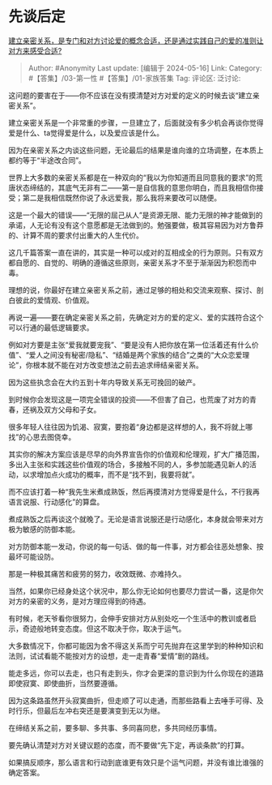 # 先谈后定
[建立亲密关系，是专门和对方讨论爱的概念合适，还是通过实践自己的爱的准则让对方来感受合适?](https://www.zhihu.com/question/655862379/answer/3499769103)

> Author: #Anonymity
> Last update: [编辑于 2024-05-16]
> Link:
> Category: #【答集】/03-第一性 #【答集】/01-家族答集 
> Tag: 
> 评论区:
> 泛讨论:

这问题的要害在于——你不应该在没有摸清楚对方对爱的定义的时候去谈“建立亲密关系”。

建立亲密关系是一个非常重的步骤，一旦建立了，后面就没有多少机会再谈你觉得爱是什么、ta觉得爱是什么，以及爱应该是什么。

因为在亲密关系之内谈这些问题，无论最后的结果是谁向谁的立场调整，在本质上都约等于“半途改合同”。

世界上大多数的亲密关系都是在一种双向的“我以为你知道而且同意我的要求”的荒唐状态缔结的，其底气无非有二——第一是自信我的意思你明白，而且我相信你接受；第二是我相信既然你说了永远爱我，那么我将来要改可以随便。

这是一个最大的错误——“无限的屈己从人”是资源无限、能力无限的神才能做到的承诺，人无论有没有这个意愿都是无法做到的。勉强要做，极其容易因为对方鲁莽的、计算不周的要求付出重大的人生代价。

这几千篇答案一直在讲的，其实是一种可以成对的互相成全的行为原则。只有双方都自愿的、自觉的、明确的遵循这些原则，亲密关系才不至于渐渐因为积怨而中毒。

理想的说，你最好在建立亲密关系之前，通过足够的相处和交流来观察、探讨、剖白彼此的爱情观、价值观。

再说一遍——要在确定亲密关系之前，先确定对方的爱的定义、爱的实践符合这个可以行通的最低逻辑要求。

例如对方要是主张“爱我就要宠我”、“要是没有人把你放在第一位活着还有什么价值”、“爱人之间没有秘密/隐私”、“结婚是两个家族的结合”之类的“大众恋爱理论”，你根本就不能在对方改变想法之前去追求缔结亲密关系。

因为这些执念会在大约五到十年内导致关系无可挽回的破产。

到时候你会发现这是一项完全错误的投资——不但害了自己，也荒废了对方的青春，还祸及双方父母和子女。

很多年轻人往往因为饥渴、寂寞，要抱着“身边都是这样想的人，我不将就上哪找”的心思去图侥幸。

其实你的解决方案应该是尽早的向外界宣告你的价值观和伦理观，扩大广播范围，多出入主张和实践这些价值观的场合，多接触不同的人，多参加能遇见新人的活动，以求增加点火成功的概率，而不是“找不到，我要将就”。

而不应该打着一种“我先生米煮成熟饭，然后再摸清对方觉得爱是什么，不行我再语言说服、行动感化”的算盘。

煮成熟饭之后再谈这个就晚了。无论是语言说服还是行动感化，本身就会带来对方极为敏感的防御本能。

对方防御本能一发动，你说的每一句话、做的每一件事，对方都会往恶处想象、按最坏可能设防。

那是一种极其痛苦和疲劳的努力，收效既微、亦难持久。

当然，如果你已经身处这个状况中，那么你无论如何也要尽力尝试一番，这是你欠对方的亲密的义务，是对方理应得到的待遇。

有时候，老天爷看你很努力，会伸手安排对方从别处吃一个生活中的教训或者启示，奇迹般地转变态度。但这不取决于你，取决于运气。

大多数情况下，你都可能因为舍不得这关系而宁可先抛弃在这里学到的种种知识和法则，试试看能不能按对方的设想，走一走青春“爱情”剧的路线。

能走多远，你可以去走，也只有走到头，你才会更深的意识到为什么你现在的道路即使寂寞、即使曲折，当然要遵循。

因为这条路虽然开头寂寞曲折，但走顺了可以走通，而那些路看上去唾手可得、及时行乐，但最后左冲右突还是要演变到无以为继。

在缔结关系之前，要多聊、多共事、多同喜同悲，多共同经历事情。

要先确认清楚对方对关键议题的态度，而不要做“先下定，再谈条款”的打算。

如果搞反顺序，那么语言和行动到底谁更有效只是个运气问题，并没有谁比谁强的确定答案。